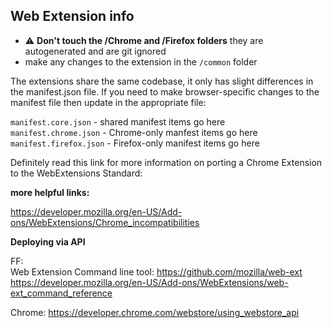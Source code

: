 ## Web Extension info

- :warning: **Don't touch the /Chrome and /Firefox folders** they are autogenerated and are git ignored
- make any changes to the extension in the `/common` folder

The extensions share the same codebase, it only has slight differences in the manifest.json file. If you need to make browser-specific changes to the manifest file then update in the appropriate file:

`manifest.core.json` - shared manifest items go here    
`manifest.chrome.json` - Chrome-only manfest items go here    
`manifest.firefox.json` - Firefox-only manifest items go here

Definitely read this link for more information on porting a Chrome Extension to the WebExtensions Standard:


**more helpful links:**

https://developer.mozilla.org/en-US/Add-ons/WebExtensions/Chrome_incompatibilities

**Deploying via API**

FF:    
Web Extension Command line tool: https://github.com/mozilla/web-ext    
https://developer.mozilla.org/en-US/Add-ons/WebExtensions/web-ext_command_reference

Chrome: https://developer.chrome.com/webstore/using_webstore_api